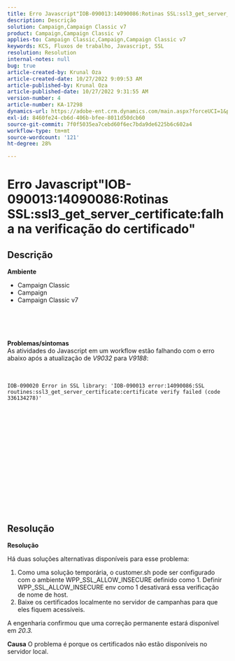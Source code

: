 ```yaml
---
title: Erro Javascript"IOB-090013:14090086:Rotinas SSL:ssl3_get_server_certificate:falha na verificação do certificado"
description: Descrição
solution: Campaign,Campaign Classic v7
product: Campaign,Campaign Classic v7
applies-to: Campaign Classic,Campaign,Campaign Classic v7
keywords: KCS, Fluxos de trabalho, Javascript, SSL
resolution: Resolution
internal-notes: null
bug: true
article-created-by: Krunal Oza
article-created-date: 10/27/2022 9:09:53 AM
article-published-by: Krunal Oza
article-published-date: 10/27/2022 9:31:55 AM
version-number: 4
article-number: KA-17298
dynamics-url: https://adobe-ent.crm.dynamics.com/main.aspx?forceUCI=1&pagetype=entityrecord&etn=knowledgearticle&id=c6f6931b-d755-ed11-bba2-6045bd006c82
exl-id: 8460fe24-cb6d-406b-bfee-8011d50dcb60
source-git-commit: 7f0f5035ea7cebd60f6ec7bda9de6225b6c602a4
workflow-type: tm+mt
source-wordcount: '121'
ht-degree: 28%

---
```


# Erro Javascript&quot;IOB-090013:14090086:Rotinas SSL:ssl3_get_server_certificate:falha na verificação do certificado&quot;

## Descrição

<b>Ambiente</b>
- Campaign Classic
- Campaign
- Campaign Classic v7

<br><br> <br><br><b>Problemas/sintomas</b>
<br>As atividades do Javascript em um workflow estão falhando com o erro abaixo após a atualização de *V9032* para *V9188*: <br><br><br>

```
IOB-090020 Error in SSL library: 'IOB-090013 error:14090086:SSL routines:ssl3_get_server_certificate:certificate verify failed (code 336134278)'
```


<br> <br><br>
<br> <br><br> <br>

<br><br><br> <br><br> <br>

## Resolução


<b>Resolução</b>

Há duas soluções alternativas disponíveis para esse problema:
1. Como uma solução temporária, o customer.sh pode ser configurado com o ambiente WPP_SSL_ALLOW_INSECURE definido como 1. Definir WPP_SSL_ALLOW_INSECURE env como 1 desativará essa verificação de nome de host. 
2. Baixe os certificados localmente no servidor de campanhas para que eles fiquem acessíveis.

A engenharia confirmou que uma correção permanente estará disponível em *20.3.*



<b>Causa</b>
O problema é porque os certificados não estão disponíveis no servidor local.

